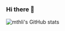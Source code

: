 ### Hi there 👋

<!--
**Silince/Silince** is a ✨ _special_ ✨ repository because its `README.md` (this file) appears on your GitHub profile.

Here are some ideas to get you started:

- 🔭 I’m currently working on ...
- 🌱 I’m currently learning ...
- 👯 I’m looking to collaborate on ...
- 🤔 I’m looking for help with ...
- 💬 Ask me about ...
- 📫 How to reach me: ...
- 😄 Pronouns: ...
- ⚡ Fun fact: ...
-->
![mthli's GitHub stats](https://github-readme-stats.vercel.app/api?username=Silince&count_private=true&hide_title=true&show_icons=true)

